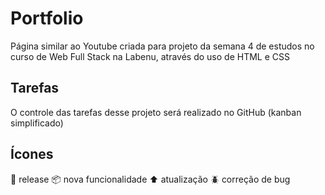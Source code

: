 # Portfolio

Página similar ao Youtube criada para projeto da semana 4 de estudos no curso de Web Full Stack na Labenu, através do uso de HTML e CSS

## Tarefas

O controle das tarefas desse projeto será realizado no GitHub (kanban simplificado)

## Ícones


:checkered_flag: release
:package: nova funcionalidade 
:arrow_up: atualização 
:beetle: correção de bug 